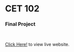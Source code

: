 <h1>CET 102</h1>
<h3>Final Project</h3>
<br>
<p><a href="https://seyfullahakgun.github.io/Cet102/" target="_blank">Click Here!</a> to view live website.</p>
